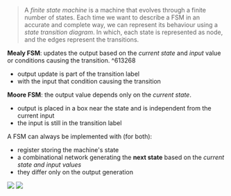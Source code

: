 
> A *finite state machine* is a machine that evolves through a finite number of states. Each time we want to describe a FSM in an accurate and complete way, we can represent its behaviour using a *state transition diagram*. In which, each state is represented as node, and the edges represent the transitions.

**Mealy FSM**: updates the output based on the *current state* and *input* value or conditions causing the transition. ^613268
- output update is part of the transition label
- with the input that condition causing the transition

**Moore FSM**: the output value depends only on the *current state*.
- output is placed in a box near the state and is independent from the current input
- the input is still in the transition label



A FSM can always be implemented with (for both):
- register storing the machine's state
- a combinational network generating the **next state** based on the *current state and input values*
- they differ only on the output generation




![](https://media.licdn.com/dms/image/D5622AQH7v5_YOTL-nQ/feedshare-shrink_2048_1536/0/1691636209601?e=2147483647&v=beta&t=6Tqiw_pCQIoX7FRZcfY6U8YMpRlUnpVP8PBLpkWUWKY)
![](https://d8it4huxumps7.cloudfront.net/bites/wp-content/banners/2023/7/64c0dd8417393_mealy_vs_moore_machine_whats_the_difference.jpg)
